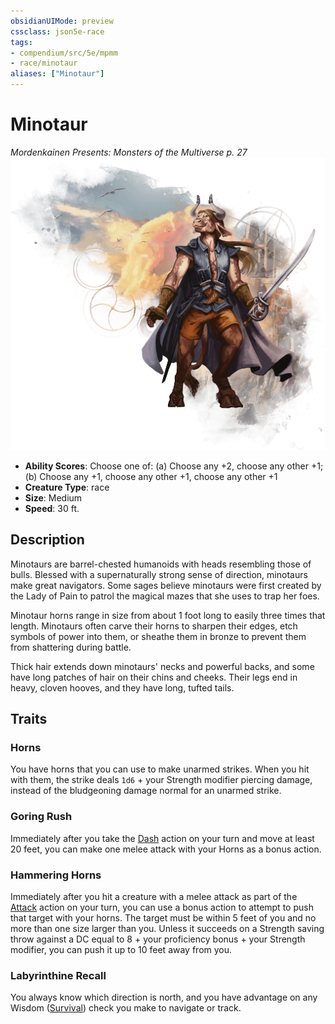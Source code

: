 ```yaml
---
obsidianUIMode: preview
cssclass: json5e-race
tags:
- compendium/src/5e/mpmm
- race/minotaur
aliases: ["Minotaur"]
---
```


# Minotaur
*Mordenkainen Presents: Monsters of the Multiverse p. 27*
![](../../../assets/img/minotaur.png)  

- **Ability Scores**: Choose one of: (a) Choose any +2, choose any other +1; (b) Choose any +1, choose any other +1, choose any other +1
- **Creature Type**: race
- **Size**: Medium
- **Speed**: 30 ft.


## Description

Minotaurs are barrel-chested humanoids with heads resembling those of bulls. Blessed with a supernaturally strong sense of direction, minotaurs make great navigators. Some sages believe minotaurs were first created by the Lady of Pain to patrol the magical mazes that she uses to trap her foes.

Minotaur horns range in size from about 1 foot long to easily three times that length. Minotaurs often carve their horns to sharpen their edges, etch symbols of power into them, or sheathe them in bronze to prevent them from shattering during battle.

Thick hair extends down minotaurs' necks and powerful backs, and some have long patches of hair on their chins and cheeks. Their legs end in heavy, cloven hooves, and they have long, tufted tails.


## Traits

### Horns

You have horns that you can use to make unarmed strikes. When you hit with them, the strike deals `1d6` + your Strength modifier piercing damage, instead of the bludgeoning damage normal for an unarmed strike.

### Goring Rush

Immediately after you take the [Dash](../../5e-rules/actions.md##Dash) action on your turn and move at least 20 feet, you can make one melee attack with your Horns as a bonus action.

### Hammering Horns

Immediately after you hit a creature with a melee attack as part of the [Attack](../../5e-rules/actions.md##Attack) action on your turn, you can use a bonus action to attempt to push that target with your horns. The target must be within 5 feet of you and no more than one size larger than you. Unless it succeeds on a Strength saving throw against a DC equal to 8 + your proficiency bonus + your Strength modifier, you can push it up to 10 feet away from you.

### Labyrinthine Recall

You always know which direction is north, and you have advantage on any Wisdom ([Survival](../../5e-rules/skills.md##Survival)) check you make to navigate or track.